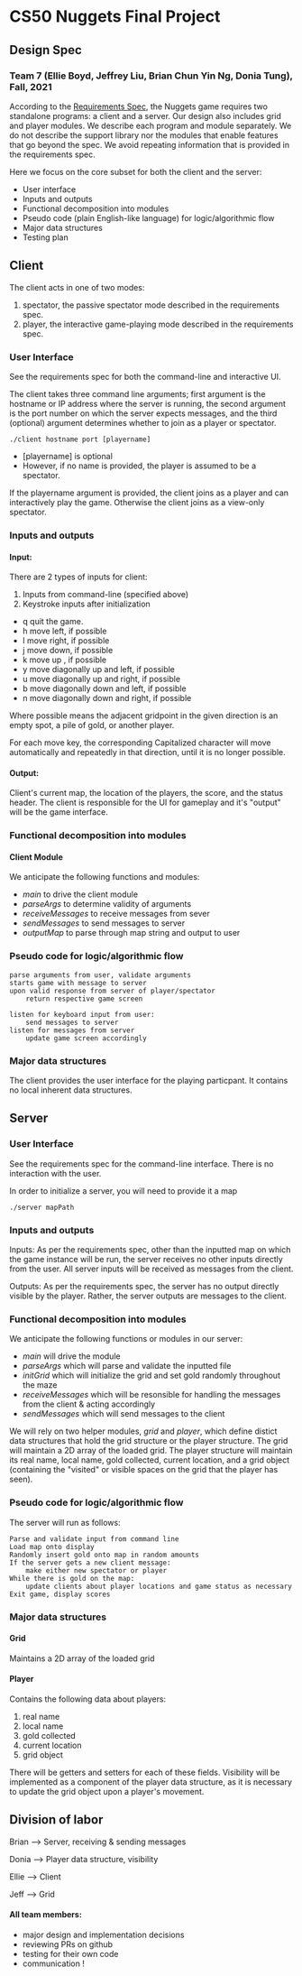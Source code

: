 # CS50 Nuggets Final Project
## Design Spec
### Team 7 (Ellie Boyd, Jeffrey Liu, Brian Chun Yin Ng, Donia Tung), Fall, 2021

 According to the [Requirements Spec](https://github.com/CS50Dartmouth21FS1/nuggets-info/blob/main/REQUIREMENTS.md), the Nuggets game requires two standalone programs: a client and a server. Our design also includes grid and player modules. We describe each program and module separately. We do not describe the support library nor the modules that enable features that go beyond the spec. We avoid repeating information that is provided in the requirements spec.

Here we focus on the core subset for both the client and the server:

- User interface
- Inputs and outputs
- Functional decomposition into modules
- Pseudo code (plain English-like language) for logic/algorithmic flow
- Major data structures
- Testing plan

## Client 
The client acts in one of two modes:

1. spectator, the passive spectator mode described in the requirements spec.
2. player, the interactive game-playing mode described in the requirements spec.

### User Interface 
See the requirements spec for both the command-line and interactive UI.

The client takes three command line arguments; first argument is the hostname or IP address where the server is running, the second argument is the port number on which the server expects messages, and the third (optional) argument determines whether to join as a player or spectator.

```bash=
./client hostname port [playername]
```
* [playername] is optional
* However, if no name is provided, the player is assumed to be a spectator. 

If the playername argument is provided, the client joins as a player and can interactively play the game. Otherwise the client joins as a view-only spectator.

### Inputs and outputs 
#### Input:
There are 2 types of inputs for client: 

1. Inputs from command-line (specified above) 
2. Keystroke inputs after initialization 
* q quit the game.
* h move left, if possible
* l move right, if possible
* j move down, if possible
* k move up , if possible
* y move diagonally up and left, if possible
* u move diagonally up and right, if possible
* b move diagonally down and left, if possible
* n move diagonally down and right, if possible

Where possible means the adjacent gridpoint in the given direction is an empty spot, a pile of gold, or another player.

For each move key, the corresponding Capitalized character will move automatically and repeatedly in that direction, until it is no longer possible.

####  Output: 
Client's current map, the location of the players, the score, and the status header. 
The client is responsible for the UI for gameplay and it's "output" will be the game interface. 

### Functional decomposition into modules
#### Client Module
We anticipate the following functions and modules:
* *main* to drive the client module 
* *parseArgs* to determine validity of arguments
* *receiveMessages* to receive messages from sever
* *sendMessages* to send messages to server
* *outputMap* to parse through map string and output to user


### Pseudo code for logic/algorithmic flow
```
parse arguments from user, validate arguments
starts game with message to server
upon valid response from server of player/spectator 
    return respective game screen 

listen for keyboard input from user: 
    send messages to server
listen for messages from server
    update game screen accordingly 
```

### Major data structures
The client provides the user interface for the playing particpant. 
It contains no local inherent data structures.  

## Server 

### User Interface 
See the requirements spec for the command-line interface. There is no interaction with the user.

In order to initialize a server, you will need to provide it a map 
```bash=
./server mapPath
```

### Inputs and outputs 
Inputs: As per the requirements spec, other than the inputted map on which the game instance will be run, the server receives no other inputs directly from the user. All server inputs will be received as messages from the client.

Outputs: As per the requirements spec, the server has no output directly visible by the player. Rather, the server outputs are messages to the client. 
 
### Functional decomposition into modules
We anticipate the following functions or modules in our server: 
* *main* will drive the module 
* *parseArgs* which will parse and validate the inputted file
* *initGrid* which will initialize the grid and set gold randomly throughout the maze
* *receiveMessages* which will be resonsible for handling the messages from the client & acting accordingly
* *sendMessages* which will send messages to the client

We will rely on two helper modules, *grid* and *player*, which define distict data structures that hold the grid structure or the player structure. The grid will maintain a 2D array of the loaded grid. The player structure will maintain its real name, local name, gold collected, current location, and a grid object (containing the "visited" or visible spaces on the grid that the player has seen). 


### Pseudo code for logic/algorithmic flow

The server will run as follows:
```
Parse and validate input from command line
Load map onto display
Randomly insert gold onto map in random amounts
If the server gets a new client message:
	make either new spectator or player
While there is gold on the map:
	update clients about player locations and game status as necessary
Exit game, display scores
```

### Major data structures
#### Grid
Maintains a 2D array of the loaded grid
#### Player
Contains the following data about players:
1. real name
2. local name
3. gold collected
4. current location
5. grid object

There will be getters and setters for each of these fields. Visibility will be implemented as a component of the player data structure, as it is necessary to update the grid object upon a player's movement. 

## Division of labor 
Brian --> Server, receiving & sending messages
    
Donia --> Player data structure, visibility  

Ellie --> Client

Jeff --> Grid
    
#### All team members: 
* major design and implementation decisions 
* reviewing PRs on github 
* testing for their own code 
* communication ! 
